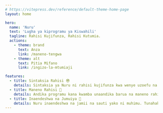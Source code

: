 ```yaml
---
# https://vitepress.dev/reference/default-theme-home-page
layout: home

hero:
  name: 'Nuru'
  text: 'Lugha ya kiprogramu ya Kiswahili'
  tagline: Rahisi Kujifunza, Rahisi Kutumia.
  actions:
    - theme: brand
      text: Anza
      link: /maneno-tengwa
    - theme: alt
      text: Pitia Mifano
      link: /ingizo-la-mtumiaji

features:
  - title: Sintaksia Rahisi 😎
    details: Sintaksia ya Nuru ni rahisi kujifunza kwa wenye uzoefu na wasio na uzoefu na kutengeneza programu.
  - title: Maneno Rahisi 🎹
    details: Andika programu kana kwamba unaandika barua na maneno rahisi kama andika() kuchapisha kitu na jaza() kupata maingizo kutoka kwa watumiaji.
  - title: Inaendeshwa na Jumuiya 👥
    details: Nuru inaendeshwa na jamii na sauti yako ni muhimu. Tunahakikisha kushauriana na jamii kabla ya kufanya uamuzi. Njoo ujiunge nasi <a href="https://t.me/NuruProgrammingChat" target="_blank" rel="noopener noreferrer">Telegram</a>
---
```

